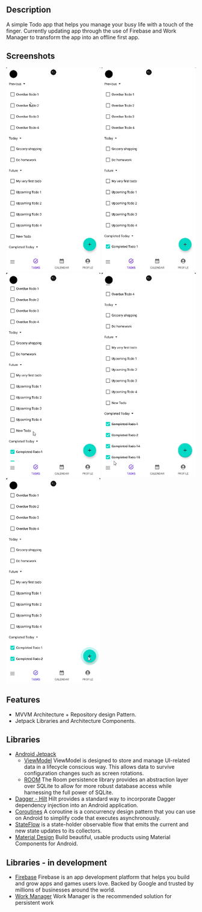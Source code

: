 ## Description
A simple Todo app that helps you manage your busy life with a touch of the finger.
Currently updating app through the use of Firebase and Work Manager to transform the app into an offline first app.

## Screenshots
<p float="left">
  <img src="https://github.com/JV1703/to-do/blob/master/Gifs/TodoApp%20Sample%20-%20Completing%20Todo.gif" width="250" />
  <img src="https://github.com/JV1703/to-do/blob/master/Gifs/TodoApp%20Sample%20-%20Creating%20Todo.gif" width="250" />
  <img src="https://github.com/JV1703/to-do/blob/master/Gifs/TodoApp%20Sample%20-%20Edit%20Todo.gif" width="250" />
  <img src="https://github.com/JV1703/to-do/blob/master/Gifs/TodoApp%20Sample%20-%20Navigation.gif" width="250" />
  <img src="https://github.com/JV1703/to-do/blob/master/Gifs/TodoApp%20Sample%20-%20Notification%20Test.gif" width="250" />
</p>

## Features
* MVVM Architecture + Repository design Pattern.
* Jetpack Libraries and Architecture Components.

## Libraries
* [Android Jetpack](https://developer.android.com/jetpack)
   * [ViewModel](https://developer.android.com/topic/libraries/architecture/viewmodel) ViewModel is designed to store and manage UI-related data in a lifecycle conscious way. This allows data to survive configuration changes such as screen rotations.
   * [ROOM](https://developer.android.com/jetpack/androidx/releases/room) The Room persistence library provides an abstraction layer over SQLite to allow for more robust database access while harnessing the full power of SQLite.
* [Dagger - Hilt](https://dagger.dev/hilt/) Hilt provides a standard way to incorporate Dagger dependency injection into an Android application.
* [Coroutines](https://developer.android.com/kotlin/coroutines) A coroutine is a concurrency design pattern that you can use on Android to simplify code that executes asynchronously.
* [StateFlow](https://developer.android.com/kotlin/flow/stateflow-and-sharedflow) is a state-holder observable flow that emits the current and new state updates to its collectors.
* [Material Design](https://material.io/develop/android/) Build beautiful, usable products using Material Components for Android.

## Libraries - in development
* [Firebase](https://firebase.google.com/) Firebase is an app development platform that helps you build and grow apps and games users love. Backed by Google and trusted by millions of businesses around the world.
* [Work Manager](https://developer.android.com/topic/libraries/architecture/workmanager) Work Manager is the recommended solution for persistent work
